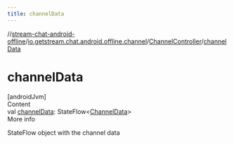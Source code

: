 ```yaml
---
title: channelData
---
```

//[stream-chat-android-offline](../../../index.md)/[io.getstream.chat.android.offline.channel](../index.md)/[ChannelController](index.md)/[channelData](channelData.md)



# channelData  
[androidJvm]  
Content  
val [channelData](channelData.md): StateFlow&lt;[ChannelData](../ChannelData/index.md)&gt;  
More info  


StateFlow object with the channel data

  



